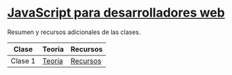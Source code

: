 [JavaScript para desarrolladores web](http://fictizia.com/formacion/curso_javascript)
=================

Resumen y recursos adicionales de las clases.

Clase | Teoría | Recursos
------------ | ------------- | -------------
Clase 1 | [Teoría](https://github.com/UlisesGascon/curso-js-web-developers-092015/teoria/clase1.js) | [Recursos](https://github.com/UlisesGascon/curso-js-web-developers-092015/recursos/clase1.md)
